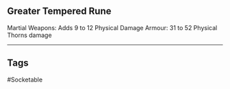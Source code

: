 ## Greater Tempered Rune
Martial Weapons: Adds 9 to 12 Physical Damage
Armour: 31 to 52 Physical Thorns damage

---
## Tags
#Socketable
